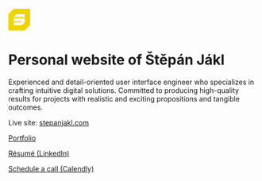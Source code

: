 <p align="left">
<a href="https://stepanjakl.com" target="_blank">
	<img src="./images/logo-static-2.svg" alt="Logo" height="44" />
</a>
</p>

# Personal website of Štěpán Jákl

Experienced and detail-oriented user interface engineer who specializes in crafting intuitive digital solutions. Committed to producing high-quality results for projects with realistic and exciting propositions and tangible outcomes.

Live site: [stepanjakl.com](https://stepanjakl.com)

[Portfolio](https://stepanjakl.com/portfolio.html)

[Résumé (LinkedIn)](https://www.linkedin.com/in/stepanjakl)

[Schedule a call (Calendly)](https://calendly.com/stepanjakl)